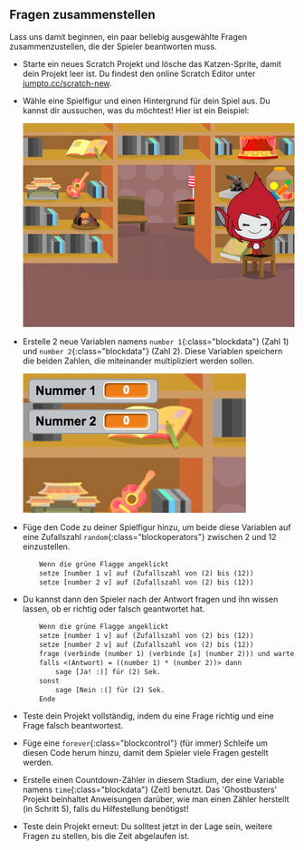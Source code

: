 ## Fragen zusammenstellen

Lass uns damit beginnen, ein paar beliebig ausgewählte Fragen zusammenzustellen, die der Spieler beantworten muss.

+ Starte ein neues Scratch Projekt und lösche das Katzen-Sprite, damit dein Projekt leer ist. Du findest den online Scratch Editor unter <a href="http://jumpto.cc/scratch-new" target="_blank">jumpto.cc/scratch-new</a>.

+ Wähle eine Spielfigur und einen Hintergrund für dein Spiel aus. Du kannst dir aussuchen, was du möchtest! Hier ist ein Beispiel:

	![screenshot](images/brain-setting.png)

+ Erstelle 2 neue Variablen namens `number 1`{:class="blockdata"} (Zahl 1) und `number 2`{:class="blockdata"} (Zahl 2). Diese Variablen speichern die beiden Zahlen, die miteinander multipliziert werden sollen.

	![screenshot](images/brain-variables.png)

+ Füge den Code zu deiner Spielfigur hinzu, um beide diese Variablen auf eine Zufallszahl `random`{:class="blockoperators"} zwischen 2 und 12 einzustellen.

	```blocks
		Wenn die grüne Flagge angeklickt
		setze [number 1 v] auf (Zufallszahl von (2) bis (12))
		setze [number 2 v] auf (Zufallszahl von (2) bis (12))
	```

+ Du kannst dann den Spieler nach der Antwort fragen und ihn wissen lassen, ob er richtig oder falsch geantwortet hat.

	```blocks
		Wenn die grüne Flagge angeklickt
		setze [number 1 v] auf (Zufallszahl von (2) bis (12))
		setze [number 2 v] auf (Zufallszahl von (2) bis (12))
		frage (verbinde (number 1) (verbinde [x] (number 2))) und warte
		falls <(Antwort) = ((number 1) * (number 2))> dann
  			sage [Ja! :)] für (2) Sek.
		sonst
   			sage [Nein :(] für (2) Sek.
		Ende
	```

+ Teste dein Projekt vollständig, indem du eine Frage richtig und eine Frage falsch beantwortest.

+ Füge eine `forever`{:class="blockcontrol"} (für immer) Schleife um diesen Code herum hinzu, damit dem Spieler viele Fragen gestellt werden.

+ Erstelle einen Countdown-Zähler in diesem Stadium, der eine Variable namens `time`{:class="blockdata"} (Zeit) benutzt. Das 'Ghostbusters' Projekt beinhaltet Anweisungen darüber, wie man einen Zähler herstellt (in Schritt 5), falls du Hilfestellung benötigst!

+ Teste dein Projekt erneut: Du solltest jetzt in der Lage sein, weitere Fragen zu stellen, bis die Zeit abgelaufen ist.




